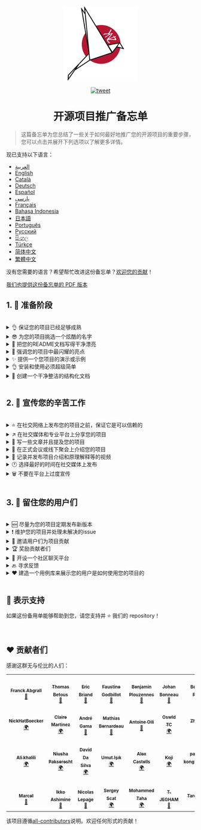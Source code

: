 <p align="center">
    <img alt="oss image" src="./imgs/zoss-logo.svg" height="200px" width="200px">
</p>

<p align="center">
  <a href="https://twitter.com/intent/tweet?text=How%20to%20promote%20your%20open-source%20projects%20@ZenikaOSS&url=https://github.com/zenika-open-source/open-source-promotion-cheat-sheet&hashtags=OpenSource,CheatSheet">
    <img alt="tweet" src="https://img.shields.io/twitter/url/https/twitter?label=%E5%88%86%E4%BA%AB%E5%88%B0twitter&style=social" target="_blank" />
  </a>
</p>

<h1 align="center">开源项目推广备忘单</h1>

> 这篇备忘单为您总结了一些关于如何最好地推广您的开源项目的重要步骤，您可以点击并展开下列选项以了解更多详情。

现已支持以下语言：

- [العربية](./README-ar.md)
- [English](./README.md)
- [Català](./README-ca.md)
- [Deutsch](./README-de.md)
- [Español](./README-es.md)
- [پارسی](./README-fa.md)
- [Français](./README-fr.md)
- [Bahasa Indonesia](./README-id.md)
- [日本語](./README-jp.md)
- [Português](./README-pt.md)
- [Русский](./README-ru.md)
- [සිංහල](./README-si.md)
- [Türkçe](./README-tr.md)
- [简体中文](./README-zh-cn.md)
- [繁體中文](./README-zh-tw.md)

没有您需要的语言？希望帮忙改进这份备忘单？[欢迎您的贡献](./CONTRIBUTING.md)！

[我们也提供这份备忘单的 PDF 版本](./pdf/cheat-sheet.pdf)

## 1. 🎢 准备阶段

<br />

<details>
<summary>👌 保证您的项目已经足够成熟</summary>
<p>

> 您的项目必须足够稳定，并且拥有一些最低可行功能用以吸引用户们。

</p>
</details>

<details>
<summary>😎 为您的项目挑选一个炫酷的名字</summary>
<p>

> 挑选一个用户们能轻易记住的名字。

</p>
</details>

<details>
<summary>💅 把您的README文档写得干净漂亮</summary>
<p>

> 您的访客们的第一件事就是阅读您的 README 文档，所以您得确保它干净漂亮、易于阅读。[这些优秀的 README 文档可以为您提供参考](https://github.com/matiassingers/awesome-readme)。

</p>
</details>

<details>
<summary>💪 强调您的项目中最闪耀的亮点</summary>
<p>

> 找出您的项目的强大之处并确保您的访客们在第一时间了解到它们。

</p>
</details>

<details>
<summary>✨ 提供一个您项目的演示或示例</summary>
<p>

> 访客们通常希望迅速了解您的项目的目标，它的工作原理以及应该如何使用它。为您的项目提供一个演示或者示例可以很好地满足访客们的需求，比如说：
>
> - 利用 GIF 动画来展示您项目的工作原理
> - 提供一个在线演示的网页连接

</p>
</details>

<details>
<summary>👌 安装和使用必须超级简单</summary>
<p>

> 您的项目不够用户友好可能会造成访客们的流失。

</p>
</details>

<details>
<summary>📘 创建一个干净整洁的结构化文档</summary>
<p>

> 一个优秀的文档也许是最为重要的一步了。如果您的文档比较小的话，您可以直接将它包含在 README 文档里。否则的话，您或许应该将您的文档托管在一个独立的网站上面。一些开源项目比如 [vuepress](https://v1.vuepress.vuejs.org) 可以帮助您非常容易地创建干净整洁的文档。

 </p>
</details>

<br />

## 2. 📢 宣传您的辛苦工作

<br />

<details>
<summary>⭐ 在社交网络上发布您的项目之前，保证它是可以信赖的</summary>
<p>

> 许多访客会在考虑使用项目之前，先查看项目获得过得 star 数量。只需要一些 star 就能让您的项目比没有任何 star 的项目更加值得信赖，这就是为什么您应该在社交网络上公开宣布之前，请您认识的人支持您的项目。

</p>
</details>

<details>
<summary>↗️ 在社交媒体和专业平台上分享您的项目</summary>
<p>

> 向世界展示您无与伦比的作品！您可以在以下社交媒体和专业平台上发布：
>
> - [Twitter](https://twitter.com)
> - [Linkedin](https://www.linkedin.com/)
> - [Facebook](https://www.facebook.com/)
> - [Reddit](https://www.reddit.com/)
> - [Dev.to](https://dev.to/)
> - [Lobsters](https://lobste.rs/)
> - [Hacker News](https://news.ycombinator.com/)
> - [Product Hunt](https://www.producthunt.com/)
> - [Beta page](https://betapage.co/)
> - [Human Coders](https://news.humancoders.com/)

</p>
</details>

<details>
<summary>📃 写一些文章并且提及您的项目</summary>
<p>

> 为您的项目写一些关于您项目的文章。您可以在其中分享您使用到的技术栈、您项目的工作原理和您遇到过得问题等等。然后把这些文章发布在这些平台上：
>
> - [medium](https://medium.com/)
> - [dev.to](https://dev.to/)

</p>
</details>

<details>
<summary>🎤 在正式会议或线下聚会上介绍您的项目</summary>
<p>

> 在正式会议或线下聚会上介绍您的项目是提高知名度的好办法。

</p>
</details>

<details>
<summary>🎥 记录并发布项目介绍和原理解释等的视频</summary>
<p>

> 虽然录制视频并不轻松，但它也许是能让您的项目出名的最有效的办法。

</p>
</details>

<details>
<summary>🕐 选择最好的时间在社交媒体上发布</summary>
<p>

> 不要在假期或者周末发布您的项目。通常最适合在社交网络上发布的时间是一周里中间的那几天。

</p>
</details>

<details>
<summary>🗑 不要在平台上过度宣传</summary>
<p>

> 不要在相同的平台上发布两次。这将会被视为过度的宣传，并且有可能为您的项目招致负面宣传。

</p>
</details>

<br />

## 3. 🤝 留住您的用户们

<br />

<details>
<summary>🆕 尽量为您的项目定期发布新版本</summary>
<p>

> 维护并且改进您的项目，比如：新版本的发布和撰写变更记录。

</p>
</details>

<details>
<summary>❗ 维护您的项目并处理未解决的issue</summary>
<p>

> 别让 issue 一直处于未解决的状态并且对此毫无回应。对那些花费自己时间提交 issue 的用户们好一点。 😉

</p>
</details>

<details>
<summary>🙏 邀请用户们为项目贡献</summary>
<p>

> 一个健康的项目通常拥有一个社区和许多贡献者们。在一些 issue 上标注`contribution welcome`标签或者`good first issue`标签来让您的用户们知道您需要帮助。[关于 github 标签](https://help.github.com/en/articles/about-labels)。

</p>
</details>

<details>
<summary>🏆 奖励贡献者们</summary>
<p>

> 为那些帮助过您的人们鼓掌喝彩! 一些开源项目像是[gatsby](https://github.com/gatsbyjs/gatsby)会奖励贡献者们一些小礼物。如果您负担不起，也可以在 twitter 或者其它平台上发布一封关于项目贡献的公开感谢信，并且提及那些贡献者们（[公开感谢信的示例](https://twitter.com/FranckAbgrall/status/1139470547492978688)）。在您的 README 文档里开设一个`贡献者`栏，以此公开地感谢贡献者们。或者您也可以在项目文档或网站上展示您的贡献者们。以下是一些示例：
>
> - [vuepress （在 README 中的贡献者栏）](https://github.com/vuejs/vuepress#code-contributors)
> - [Rythm.js （在展示页面上随机显示贡献者）](https://okazari.github.io/Rythm.js/)

</p>
</details>

<details>
<summary>💬 开设一个社区聊天平台</summary>
<p>

> Github 的 issue 并不总是和您的用户沟通最好的地方。如果有需要的话，您可以使用一些聊天平台来和他们讨论：
>
> - [Discord](https://discord.com)
> - [Slack](https://slack.com)
> - [Gitter](https://gitter.im/)

</p>
</details>

<details>
<summary>🔙 寻求反馈</summary>
<p>

> 用户反馈是改进您项目的最佳方法，他们也许有着能使您的项目变得更好的想法和主意。

</p>
</details>

<details>
<summary>❤️ 建造一个用例库来展示您的用户是如何使用您的项目的</summary>
<p>

> 如果访问者们能够见到具体的用例和成功案例的话，他们会更加信任您的项目，比如 [the vuepress gallery](https://vuepress.gallery/)。

</p>
</details>

<br />

## 🙏 表示支持

如果这份备用单能够帮助到您，请您支持并 ⭐️ 我们的 repository！

<br />

## ❤️ 贡献者们

感谢这群无与伦比的人们：

<!-- ALL-CONTRIBUTORS-LIST:START - Do not remove or modify this section -->
<!-- prettier-ignore-start -->
<!-- markdownlint-disable -->
<table>
  <tr>
    <td align="center"><a href="https://www.franck-abgrall.me/"><img src="https://avatars3.githubusercontent.com/u/9840435?v=4?s=100" width="100px;" alt=""/><br /><sub><b>Franck Abgrall</b></sub></a><br /><a href="https://github.com/zenika-open-source/promote-open-source-project/commits?author=kefranabg" title="Documentation">📖</a></td>
    <td align="center"><a href="https://github.com/tbetous"><img src="https://avatars3.githubusercontent.com/u/4435536?v=4?s=100" width="100px;" alt=""/><br /><sub><b>Thomas Betous</b></sub></a><br /><a href="https://github.com/zenika-open-source/promote-open-source-project/commits?author=tbetous" title="Documentation">📖</a></td>
    <td align="center"><a href="https://github.com/ebriand"><img src="https://avatars1.githubusercontent.com/u/1011902?v=4?s=100" width="100px;" alt=""/><br /><sub><b>Eric Briand</b></sub></a><br /><a href="https://github.com/zenika-open-source/promote-open-source-project/commits?author=ebriand" title="Documentation">📖</a></td>
    <td align="center"><a href="https://github.com/FaustineG"><img src="https://avatars.githubusercontent.com/u/27639429?v=4?s=100" width="100px;" alt=""/><br /><sub><b>Faustine Godbillot</b></sub></a><br /><a href="https://github.com/zenika-open-source/promote-open-source-project/commits?author=FaustineG" title="Documentation">📖</a></td>
    <td align="center"><a href="https://myvirtualstorybook.com/"><img src="https://avatars1.githubusercontent.com/u/5747538?v=4?s=100" width="100px;" alt=""/><br /><sub><b>Benjamin Plouzennec</b></sub></a><br /><a href="https://github.com/zenika-open-source/promote-open-source-project/commits?author=Okazari" title="Documentation">📖</a></td>
    <td align="center"><a href="https://github.com/Zenigata"><img src="https://avatars1.githubusercontent.com/u/1022393?v=4?s=100" width="100px;" alt=""/><br /><sub><b>Johan Bonneau</b></sub></a><br /><a href="https://github.com/zenika-open-source/promote-open-source-project/commits?author=Zenigata" title="Documentation">📖</a></td>
    <td align="center"><a href="https://github.com/bpetetot"><img src="https://avatars3.githubusercontent.com/u/516360?v=4?s=100" width="100px;" alt=""/><br /><sub><b>Benjamin Petetot</b></sub></a><br /><a href="https://github.com/zenika-open-source/promote-open-source-project/commits?author=bpetetot" title="Documentation">📖</a></td>
  </tr>
  <tr>
    <td align="center"><a href="https://nick-hat-boecker.de"><img src="https://avatars0.githubusercontent.com/u/8366071?v=4?s=100" width="100px;" alt=""/><br /><sub><b>NickHatBoecker</b></sub></a><br /><a href="#translation-NickHatBoecker" title="Translation">🌍</a></td>
    <td align="center"><a href="https://github.com/Claire"><img src="https://avatars2.githubusercontent.com/u/5114096?v=4?s=100" width="100px;" alt=""/><br /><sub><b>Claire Martinez</b></sub></a><br /><a href="#translation-claire" title="Translation">🌍</a></td>
    <td align="center"><a href="https://hazeforum.com/"><img src="https://avatars2.githubusercontent.com/u/31011359?v=4?s=100" width="100px;" alt=""/><br /><sub><b>André Gama</b></sub></a><br /><a href="https://github.com/zenika-open-source/promote-open-source-project/commits?author=andregamma" title="Documentation">📖</a></td>
    <td align="center"><a href="https://github.com/mbernardeau"><img src="https://avatars0.githubusercontent.com/u/7049049?v=4?s=100" width="100px;" alt=""/><br /><sub><b>Mathias Bernardeau</b></sub></a><br /><a href="https://github.com/zenika-open-source/promote-open-source-project/commits?author=mbernardeau" title="Documentation">📖</a></td>
    <td align="center"><a href="https://github.com/Antoineoili"><img src="https://avatars1.githubusercontent.com/u/50737365?v=4?s=100" width="100px;" alt=""/><br /><sub><b>Antoine Oili</b></sub></a><br /><a href="https://github.com/zenika-open-source/promote-open-source-project/commits?author=Antoineoili" title="Documentation">📖</a></td>
    <td align="center"><a href="https://twitter.com/dev_oswld"><img src="https://avatars1.githubusercontent.com/u/40254158?v=4?s=100" width="100px;" alt=""/><br /><sub><b>Oswld TC</b></sub></a><br /><a href="#translation-dev-oswld" title="Translation">🌍</a></td>
    <td align="center"><a href="https://yizhiyue.me"><img src="https://avatars3.githubusercontent.com/u/8545277?v=4?s=100" width="100px;" alt=""/><br /><sub><b>Zhiyue Yi</b></sub></a><br /><a href="#translation-ZhiyueYi" title="Translation">🌍</a></td>
  </tr>
  <tr>
    <td align="center"><a href="https://github.com/aliruss"><img src="https://avatars3.githubusercontent.com/u/32896351?v=4?s=100" width="100px;" alt=""/><br /><sub><b>Ali khalili</b></sub></a><br /><a href="#translation-aliruss" title="Translation">🌍</a></td>
    <td align="center"><a href="https://pakseresht.eu/"><img src="https://avatars3.githubusercontent.com/u/9018054?v=4?s=100" width="100px;" alt=""/><br /><sub><b>Niusha Pakseresht</b></sub></a><br /><a href="#translation-niusha-paks" title="Translation">🌍</a></td>
    <td align="center"><a href="https://github.com/david-dasilva"><img src="https://avatars1.githubusercontent.com/u/372391?v=4?s=100" width="100px;" alt=""/><br /><sub><b>David Da Silva</b></sub></a><br /><a href="#translation-david-dasilva" title="Translation">🌍</a></td>
    <td align="center"><a href="http://umuts.info"><img src="https://avatars2.githubusercontent.com/u/3245166?v=4?s=100" width="100px;" alt=""/><br /><sub><b>Umut Işık</b></sub></a><br /><a href="#translation-umutphp" title="Translation">🌍</a></td>
    <td align="center"><a href="https://github.com/alextremp"><img src="https://avatars0.githubusercontent.com/u/20399660?v=4?s=100" width="100px;" alt=""/><br /><sub><b>Alex Castells</b></sub></a><br /><a href="#translation-alextremp" title="Translation">🌍</a></td>
    <td align="center"><a href="https://kojikoji.ga"><img src="https://avatars0.githubusercontent.com/u/474225?v=4?s=100" width="100px;" alt=""/><br /><sub><b>Koji</b></sub></a><br /><a href="#translation-koji" title="Translation">🌍</a></td>
    <td align="center"><a href="https://github.com/MasterBrian99"><img src="https://avatars0.githubusercontent.com/u/37585474?v=4?s=100" width="100px;" alt=""/><br /><sub><b>pasindu p konghawaththa</b></sub></a><br /><a href="#translation-MasterBrian99" title="Translation">🌍</a></td>
  </tr>
  <tr>
    <td align="center"><a href="http://adsoleware.com/"><img src="https://avatars.githubusercontent.com/u/40896559?v=4?s=100" width="100px;" alt=""/><br /><sub><b>Marcel</b></sub></a><br /><a href="https://github.com/zenika-open-source/promote-open-source-project/commits?author=hackthedev" title="Documentation">📖</a></td>
    <td align="center"><a href="https://bandism.net/"><img src="https://avatars.githubusercontent.com/u/22633385?v=4?s=100" width="100px;" alt=""/><br /><sub><b>Ikko Ashimine</b></sub></a><br /><a href="https://github.com/zenika-open-source/promote-open-source-project/commits?author=eltociear" title="Documentation">📖</a></td>
    <td align="center"><a href="https://github.com/nlepage"><img src="https://avatars.githubusercontent.com/u/19571875?v=4?s=100" width="100px;" alt=""/><br /><sub><b>Nicolas Lepage</b></sub></a><br /><a href="#maintenance-nlepage" title="Maintenance">🚧</a></td>
    <td align="center"><a href="https://github.com/sergey-scat"><img src="https://avatars.githubusercontent.com/u/31442538?v=4?s=100" width="100px;" alt=""/><br /><sub><b>Sergey Scat</b></sub></a><br /><a href="#translation-sergey-scat" title="Translation">🌍</a></td>
    <td align="center"><a href="https://github.com/JustE3saR"><img src="https://avatars.githubusercontent.com/u/62352949?v=4?s=100" width="100px;" alt=""/><br /><sub><b>Mohammed Taha</b></sub></a><br /><a href="#translation-JustE3saR" title="Translation">🌍</a></td>
    <td align="center"><a href="https://github.com/Tazminia"><img src="https://avatars.githubusercontent.com/u/41241424?v=4?s=100" width="100px;" alt=""/><br /><sub><b>T. JEGHAM</b></sub></a><br /><a href="https://github.com/zenika-open-source/promote-open-source-project/pulls?q=is%3Apr+reviewed-by%3ATazminia" title="Reviewed Pull Requests">👀</a></td>
    <td align="center"><a href="https://github.com/Tarektouati"><img src="https://avatars.githubusercontent.com/u/19335073?v=4?s=100" width="100px;" alt=""/><br /><sub><b>Tarek Touati</b></sub></a><br /><a href="https://github.com/zenika-open-source/promote-open-source-project/pulls?q=is%3Apr+reviewed-by%3ATarektouati" title="Reviewed Pull Requests">👀</a></td>
  </tr>
</table>

<!-- markdownlint-restore -->
<!-- prettier-ignore-end -->

<!-- ALL-CONTRIBUTORS-LIST:END -->

该项目遵循[all-contributors](https://github.com/all-contributors/all-contributors)说明。欢迎任何形式的贡献！
